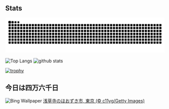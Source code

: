 ## Stats
<picture>
  <source media="(prefers-color-scheme: dark)" srcset="https://raw.githubusercontent.com/ba230t/ba230t/output/github-contribution-grid-snake-dark.svg">
  <source media="(prefers-color-scheme: light)" srcset="https://raw.githubusercontent.com/ba230t/ba230t/output/github-contribution-grid-snake.svg">
  <img alt="github contribution grid snake animation" src="https://raw.githubusercontent.com/ba230t/ba230t/output/github-contribution-grid-snake.svg">
</picture>

<p align="left">
  <img alt="Top Langs" height="150px" src="https://github-readme-stats.vercel.app/api/top-langs/?username=ba230t&layout=compact&theme=transparent" />
  <img alt="github stats" height="150px" src="https://github-readme-stats.vercel.app/api?username=ba230t&theme=transparent" />
</p>

[![trophy](https://github-profile-trophy.vercel.app/?username=ba230t&theme=transparent&column=7)](https://github.com/ryo-ma/github-profile-trophy)


<!-- Bing Wallpaper Start -->
## 今日は四万六千日
![Bing Wallpaper](https://www.bing.com/th?id=OHR.Lanternplant2024_JA-JP2260534010_1920x1080.jpg&rf=LaDigue_1920x1080.jpg&pid=hp)
[浅草寺のほおずき市, 東京 (© c11yg/Getty Images)](https://www.bing.com/search?q=%E6%B5%85%E8%8D%89%E5%AF%BA%E3%81%AE%E3%81%BB%E3%81%8A%E3%81%9A%E3%81%8D%E5%B8%82&form=hpcapt&filters=HpDate%3a%2220240709_1500%22)
<!-- Bing Wallpaper End -->
